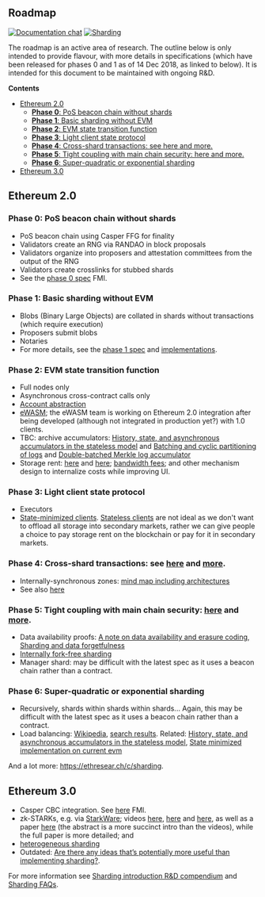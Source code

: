 <h2>Roadmap</h2>

[![Documentation chat](https://img.shields.io/badge/gitter-Docs%20chat-4AB495.svg)](https://gitter.im/ethereum/documentation)
[![Sharding](https://img.shields.io/badge/gitter-sharding-4AB495.svg)](https://gitter.im/ethereum/sharding)

The roadmap is an active area of research. The outline below is only intended to provide flavour, with more details in specifications (which have been released for phases 0 and 1 as of 14 Dec 2018, as linked to below). It is intended for this document to be maintained with ongoing R&D.

<!-- START doctoc generated TOC please keep comment here to allow auto update -->
<!-- DON'T EDIT THIS SECTION, INSTEAD RE-RUN doctoc TO UPDATE -->
**Contents**

- [Ethereum 2.0](#ethereum-20)
  - [<strong>Phase 0</strong>: PoS beacon chain without shards](#phase-0-pos-beacon-chain-without-shards)
  - [<strong>Phase 1</strong>: Basic sharding without EVM](#phase-1-basic-sharding-without-evm)
  - [<strong>Phase 2</strong>: EVM state transition function](#phase-2-evm-state-transition-function)
  - [<strong>Phase 3</strong>: Light client state protocol](#phase-3-light-client-state-protocol)
  - [<strong>Phase 4</strong>: Cross-shard transactions: see here and more.](#phase-4-cross-shard-transactions-see-here-and-more)
  - [<strong>Phase 5</strong>: Tight coupling with main chain security: here and more.](#phase-5-tight-coupling-with-main-chain-security-here-and-more)
  - [<strong>Phase 6</strong>: Super-quadratic or exponential sharding](#phase-6-super-quadratic-or-exponential-sharding)
- [Ethereum 3.0](#ethereum-30)

<!-- END doctoc generated TOC please keep comment here to allow auto update -->

## Ethereum 2.0
### <strong>Phase 0</strong>: PoS beacon chain without shards
   * PoS beacon chain using Casper FFG for finality
   * Validators create an RNG via RANDAO in block proposals
   * Validators organize into proposers and attestation committees from the output of the RNG
   * Validators create crosslinks for stubbed shards
   * See the [phase 0 spec](https://github.com/ethereum/eth2.0-specs/blob/master/specs/core/0_beacon-chain.md) FMI.

### <strong>Phase 1</strong>: Basic sharding without EVM
   * Blobs (Binary Large Objects) are collated in shards without transactions (which require execution)
   * Proposers submit blobs
   * Notaries
   * For more details, see the [phase 1 spec](https://github.com/ethereum/eth2.0-specs/blob/master/specs/core/1_shard-data-chains.md) and [implementations](https://github.com/ethereum/wiki/wiki/Sharding-introduction-R&D-compendium#implementations).

### <strong>Phase 2</strong>: EVM state transition function
   * Full nodes only
   * Asynchronous cross-contract calls only
   * [Account abstraction](https://github.com/ethereum/EIPs/blob/master/EIPS/eip-101.md)
   * [eWASM](https://github.com/ewasm/design); the eWASM team is working on Ethereum 2.0 integration after being developed (although not integrated in production yet?) with 1.0 clients.
   * TBC: archive accumulators: [History, state, and asynchronous accumulators in the stateless model](https://ethresear.ch/t/history-state-and-asynchronous-accumulators-in-the-stateless-model/287) and [Batching and cyclic partitioning of logs](https://ethresear.ch/t/batching-and-cyclic-partitioning-of-logs/536) and [Double-batched Merkle log accumulator](https://ethresear.ch/t/double-batched-merkle-log-accumulator/571)
   * Storage rent: [here](https://ethresear.ch/t/a-simple-and-principled-way-to-compute-rent-fees/1455) and [here](https://ethresear.ch/search?q=storage%20rent); [bandwidth fees](https://ethresear.ch/t/incentivizing-a-robust-p2p-network-relay-layer/1438); and other mechanism design to internalize costs while improving UI.

### <strong>Phase 3</strong>: Light client state protocol

   * Executors
   * [State-minimized clients](https://ethresear.ch/t/state-minimised-executions/748). [Stateless clients](https://ethresear.ch/t/the-stateless-client-concept/172) are not ideal as we don't want to offload all storage into secondary markets, rather we can give people a choice to pay storage rent on the blockchain or pay for it in secondary markets.

### <strong>Phase 4</strong>: Cross-shard transactions: see [here](http://notes.ethereum.org/s/BJc_eGVFM#cross-shard-communication) and [more](https://ethresear.ch/search?q=cross-shard).

   * Internally-synchronous zones: [mind map including architectures](https://www.mindomo.com/zh/mindmap/sharding-d7cf8b6dee714d01a77388cb5d9d2a01)
   * See also [here](https://ethresear.ch/t/synchronous-cross-shard-transactions-with-consolidated-concurrency-control-and-consensus-or-how-i-rediscovered-chain-fibers/2318/5)

### <strong>Phase 5</strong>: Tight coupling with main chain security: [here](https://hackmd.io/s/HJ_BbgCFz#%E2%9F%A0-1600---1645--Ethereum-20-End-game) and [more](https://ethresear.ch/search?q=tight%20coupling).

   * Data availability proofs: [A note on data availability and erasure coding](https://github.com/ethereum/research/wiki/A-note-on-data-availability-and-erasure-coding), [Sharding and data forgetfulness](https://ethresear.ch/t/sharding-and-data-forgetfulness/61)
   * [Internally fork-free sharding](https://ethresear.ch/search?q=internally%20fork-free)
   * Manager shard: may be difficult with the latest spec as it uses a beacon chain rather than a contract.

### <strong>Phase 6</strong>: Super-quadratic or exponential sharding

   * Recursively, shards within shards within shards... Again, this may be difficult with the latest spec as it uses a beacon chain rather than a contract.
   * Load balancing: [Wikipedia](https://en.wikipedia.org/wiki/Load_balancing_(computing)), [search results](https://duckduckgo.com/?q=load+balancing&t=canonical&ia=web). Related: [History, state, and asynchronous accumulators in the stateless model](https://ethresear.ch/t/history-state-and-asynchronous-accumulators-in-the-stateless-model/287), [State minimized implementation on current evm](https://ethresear.ch/t/state-minimized-implementation-on-current-evm/1255)

And a lot more: https://ethresear.ch/c/sharding.

## Ethereum 3.0
- Casper CBC integration. See [here](https://github.com/ethereum/wiki/wiki/Casper-Proof-of-Stake-compendium) FMI.
- zk-STARKs, e.g. via [StarkWare](https://www.starkware.co/); videos [here](https://www.youtube.com/watch?v=VUN35BC11Qw&t=2s), [here](https://www.youtube.com/watch?v=9VuZvdxFZQo&t=7s) and [here](https://www.youtube.com/watch?v=9VuZvdxFZQo&t=7s), as well as a paper [here](https://eprint.iacr.org/2018/046) (the abstract is a more succinct intro than the videos), while the full paper is more detailed; and  
- [heterogeneous sharding](https://ethresear.ch/t/heterogeneous-sharding/1979)
- Outdated: [Are there any ideas that’s potentially more useful than implementing sharding?](https://ethresear.ch/t/are-there-any-ideas-thats-potentially-more-useful-than-implementing-sharding/334/3).

For more information see [Sharding introduction R&D compendium](https://github.com/ethereum/wiki/wiki/Sharding-introduction-R&D-compendium) and [Sharding FAQs](https://github.com/ethereum/wiki/wiki/Sharding-FAQs).